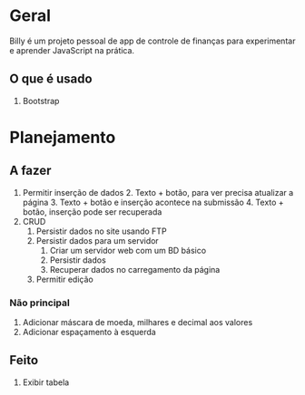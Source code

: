 # Geral

Billy é um projeto pessoal de app de controle de finanças para experimentar e aprender JavaScript na prática. 

## O que é usado 

1. Bootstrap 

# Planejamento 

## A fazer

1. Permitir inserção de dados
   2. Texto + botão, para ver precisa atualizar a página
   3. Texto + botão e inserção acontece na submissão
   4. Texto + botão, inserção pode ser recuperada
2. CRUD 
   1. Persistir dados no site usando FTP 
   2. Persistir dados para um servidor 
      1. Criar um servidor web com um BD básico 
      2. Persistir dados
      3. Recuperar dados no carregamento da página 
   3. Permitir edição

### Não principal

1. Adicionar máscara de moeda, milhares e decimal aos valores 
2. Adicionar espaçamento à esquerda 

## Feito

1. Exibir tabela
